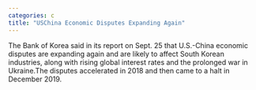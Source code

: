 ```yaml
---
categories: c
title: "USChina Economic Disputes Expanding Again"
---
```

The Bank of Korea said in its report on Sept. 25 that U.S.-China economic disputes are expanding again and are likely to affect South Korean industries, along with rising global interest rates and the prolonged war in Ukraine.The disputes accelerated in 2018 and then came to a halt in December 2019.